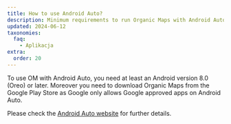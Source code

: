```yaml
---
title: How to use Android Auto?
description: Minimum requirements to run Organic Maps with Android Auto
updated: 2024-06-12
taxonomies:
  faq:
    - Aplikacja
extra:
  order: 20
---
```


To use OM with Android Auto, you need at least an Android version 8.0 (Oreo) or later. Moreover you need to download Organic Maps from the Google Play Store as Google only allows Google approved apps on Android Auto.

Please check the [Android Auto website](https://www.android.com/auto/) for further details.
